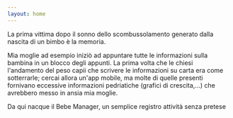 ```yaml
---
layout: home
---
```



La prima vittima dopo il sonno dello scombussolamento generato dalla nascita di un bimbo &egrave; la memoria. 

Mia moglie ad esempio inizi&ograve; ad appuntare tutte le informazioni sulla bambina in un blocco degli appunti. La prima volta che le chiesi l'andamento del peso capii che scrivere le informazioni su carta era come sotterrarle; cercai allora un'app mobile, ma molte di quelle presenti fornivano eccessive informazioni pedriatiche (grafici di crescita,...) che avrebbero messo in ansia mia moglie.

Da qui nacque il Bebe Manager, un semplice registro attivit&agrave; senza pretese
 
